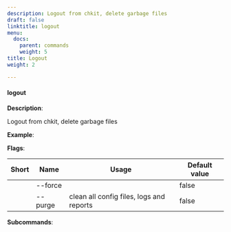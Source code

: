 ```yaml
---
description: Logout from chkit, delete garbage files
draft: false
linktitle: logout
menu:
  docs:
    parent: commands
    weight: 5
title: Logout
weight: 2

---
```


#### <a name="logout">logout</a>

**Description**:

Logout from chkit, delete garbage files

**Example**:



**Flags**:

| Short | Name | Usage | Default value |
| ----- | ---- | ----- | ------------- |
|  | --force |  | false |
|  | --purge | clean all config files, logs and reports | false |


**Subcommands**:



